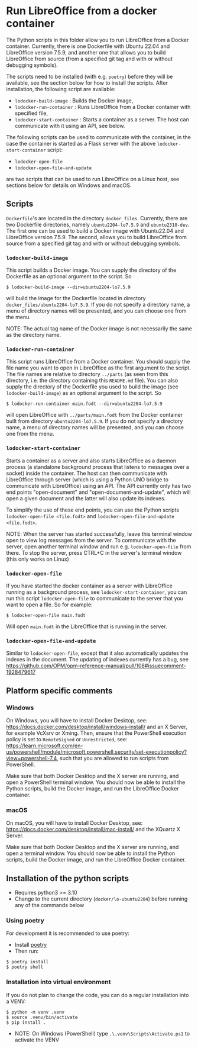 # Run LibreOffice from a docker container

The Python scripts in this folder allow you to run LibreOffice from a Docker
container. Currently, there is one Dockerfile with Ubuntu 22.04 and
LibreOffice version 7.5.9, and another one that allows you to build LibreOffice from
source (from a specified git tag and with or without debugging symbols).

The scripts need to be installed (with e.g. `poetry`) before they will be available,
see the section below for how to install the scripts. After installation, the following
script are available:

- `lodocker-build-image` : Builds the Docker image,
- `lodocker-run-container` : Runs LibreOffice from a Docker container with specified file,
- `lodocker-start-container` : Starts a container as a server. The host can communicate with
                               it using an API, see below.

The following scripts can be used to communicate with the container, in the case
the container is started as a Flask server with the above `lodocker-start-container` script:

- `lodocker-open-file`
- `lodocker-open-file-and-update`

are two scripts that can be used to run LibreOffice on a
Linux host, see sections below for details on Windows and macOS.

## Scripts

`Dockerfile`'s are located in the directory `docker_files`. Currently, there are two
Dockerfile directories, namely `ubuntu2204-lo7.5.9` and `ubuntu2310-dev`.
The first one can be used to build a Docker image with Ubuntu22.04 and LibreOffice version
7.5.9. The second, allows you to build LibreOffice from source from a specified git tag
and with or without debugging symbols.

### `lodocker-build-image`

This script builds a Docker image. You can supply the directory of the Dockerfile as an
optional argument to the script. So

```
$ lodocker-build-image --dir=ubuntu2204-lo7.5.9
```

will build the image for the Dockerfile located in directory `docker_files/ubuntu2204-lo7.5.9`.
If you do not specify a directory name, a menu of directory names will be presented, and you
can choose one from the menu.

NOTE: The actual tag name of the Docker image is not necessarily the same as the directory name.



### `lodocker-run-container`

This script runs LibreOffice from a Docker container. You should supply the file name you
want to open in LibreOffice as the first argument to the script. The file names are
relative to directory `../parts` (as seen from this directory, i.e. the directory containing
this `README.md` file). You can also supply the
directory of the Dockerfile you used to build the image (see `lodocker-build-image`) as an
optional argument to the script. So

```
$ lodocker-run-container main.fodt --dir=ubuntu2204-lo7.5.9
```

will open LibreOffice with `../parts/main.fodt` from the Docker container built from directory
`ubuntu2204-lo7.5.9`. If you do not specify a directory name, a menu of directory names will
be presented, and you can choose one from the menu.

### `lodocker-start-container`

Starts a container as a server and also starts LibreOffice as a daemon process
(a standalone background process that listens to messages over a socket) inside the container.
The host can then communicate
with LibreOffice through server (which is using a Python UNO bridge to communicate with LibreOffice)
using an API. The API currently only has two
end points "open-document" and "open-document-and-update", which will open a given document
and the latter will also update its indexes.

To simplify the use of these end points, you can use the Python scripts `lodocker-open-file <file.fodt>`
and `lodocker-open-file-and-update <file.fodt>`.

NOTE: When the server has started successfully, leave this terminal window open to view log messages
from the server.
To communicate with the server, open another terminal window and run e.g. `lodocker-open-file` from there.
To stop the server, press CTRL+C in the server's terminal window (this only works on Linux)

### `lodocker-open-file`

If you have started the docker container as a server with LibreOffice running as a background process,
see `lodocker-start-container`, you can run this script `lodocker-open-file` to communicate
to the server that you want to open a file. So for example:

```
$ lodocker-open-file main.fodt
```
Will open `main.fodt` in the LibreOffice that is running in the server.

### `lodocker-open-file-and-update`

Similar to `lodocker-open-file`, except that it also automatically updates the indexes
in the document. The updating of indexes currently has a bug, see
https://github.com/OPM/opm-reference-manual/pull/108#issuecomment-1928479617

## Platform specific comments

### Windows

On Windows, you will have to install Docker Desktop, see: https://docs.docker.com/desktop/install/windows-install/
and an X Server, for example VcXsrv or Xming.
Then, ensure that the PowerShell execution policy is set to `RemoteSigned` or `Unrestricted`, see: https://learn.microsoft.com/en-us/powershell/module/microsoft.powershell.security/set-executionpolicy?view=powershell-7.4,
such that you are allowed to run scripts from PowerShell.

Make sure that both Docker Desktop and the X server are running, and open a PowerShell terminal window.
You should now be able to install the Python scripts, build the Docker image, and run the LibreOffice Docker container.

### macOS

On macOS, you will have to install Docker Desktop, see: https://docs.docker.com/desktop/install/mac-install/
and the XQuartz X Server.

Make sure that both Docker Desktop and the X server are running, and open a terminal window.
You should now be able to install the Python scripts, build the Docker image, and run the LibreOffice Docker container.

## Installation of the python scripts
- Requires python3 >= 3.10
- Change to the current directory (`docker/lo-ubuntu2204`) before running any of the commands below

### Using poetry
For development it is recommended to use poetry:

- Install [poetry](https://python-poetry.org/docs/)
- Then run:
```
$ poetry install
$ poetry shell
```

### Installation into virtual environment
If you do not plan to change the code, you can do a regular installation into a VENV:

```
$ python -m venv .venv
$ source .venv/bin/activate
$ pip install .
```

- NOTE: On Windows (PowerShell) type `.\.venv\Scripts\Activate.ps1` to activate the VENV